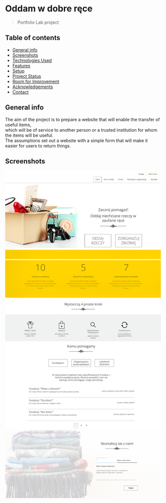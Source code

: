 # Oddam w dobre ręce

> Portfolio Lab project

## Table of contents

* [General info](#general-info)
* [Screenshots](#screenshots)
* [Technologies Used](#technologies-used)
* [Features](#features)
* [Setup](#setup)
* [Project Status](#project-status)
* [Room for Improvement](#room-for-improvement)
* [Acknowledgements](#acknowledgements)
* [Contact](#contact)

## General info

The aim of the project is to prepare a website that will enable the transfer of useful items,<br />
which will be of service to another person or a trusted institution for whom the items will be useful.<br />
The assumptions set out a website with a simple form that will make it easier for users to return things.

## Screenshots

![Start Page](././src/assets/start_page.png)
![Three Columns](././src/assets/three_columns.png)
![Who We Help](././src/assets/who_we_help.png)
![Contact Us](././src/assets/contact_us.png)